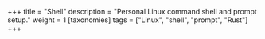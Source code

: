 +++
title = "Shell"
description = "Personal Linux command shell and prompt setup."
weight = 1
[taxonomies]
tags = ["Linux", "shell", "prompt", "Rust"]
+++


